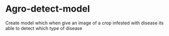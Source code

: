 # Agro-detect-model
Create model which when give an image of a crop infested with disease its able to detect which type of disease
